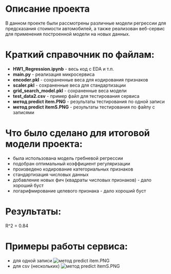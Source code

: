 # Описание проекта
В данном проекте были рассмотрены различные модели регрессии для предсказания стоимости автомобилей, а также реализован веб-сервис для применения построенной модели на новых данных.

# Краткий справочник по файлам:
* **HW1_Regression.ipynb**    - весь код с EDA и т.п.
* **main.py**                 - реализация микросервиса
* **encoder.pkl**             - сохраненные веса для кодирования признаков
* **scaler.pkl**              - сохраненные веса для стандартизации
* **grid_search_model.pkl**   - сохраненные веса модели
* **test_data2.csv**          - пример файл для тестирования сервиса
* **метод predict item.PNG**  - результаты тестирования по одной записи
* **метод predict itemS.PNG** - результаты тестирования по файлу с записями

# Что было сделано для итоговой модели проекта:
* была использована модель гребневой регрессии
* подобран оптимальный коэффициент регуляризации
* произведено кодирование категориальных признаков
* стандартизация числовых данных
* добавление новых фич (квадраты числовых признаков) - дало хороший буст
* логарифмирование целевого признака - дало хороший буст

# Результаты:
R^2 = 0.84

# Примеры работы сервиса:
* для одной записи
![метод predict item.PNG]('./метод_predict_item.PNG')
* для csv (нескольких)
![метод predict itemS.PNG](%EC%E5%F2%EE%E4%20predict%20itemS.PNG)

